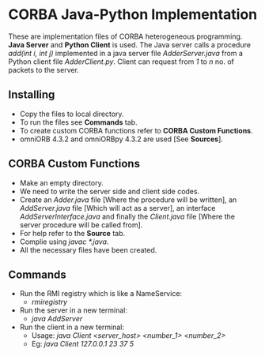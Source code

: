 # CORBA Java-Python Implementation

These are implementation files of CORBA heterogeneous programming. **Java Server** and **Python Client** is used. The Java server calls a procedure _add(int i, int j)_ implemented in a java server file _AdderServer.java_ from a Python client file _AdderClient.py_. Client can request from _1_ to _n_ no. of packets to the server.

## Installing

* Copy the files to local directory.
* To run the files see **Commands** tab.
* To create custom CORBA functions refer to **CORBA Custom Functions**.
* omniORB 4.3.2 and omniORBpy 4.3.2 are used [See **Sources**].

## CORBA Custom Functions

* Make an empty directory.
* We need to write the server side and client side codes.
* Create an _Adder.java_ file [Where the procedure will be written], an _AddServer.java_ file [Which will act as a server], an interface _AddServerInterface.java_ and finally the _Client.java_ file [Where the server procedure will be called from].
* For help refer to the **Source** tab.
* Complie using _javac *.java_.
* All the necessary files have been created.

## Commands

* Run the RMI registry which is like a NameService:
    * _rmiregistry_
* Run the server in a new terminal:
    * _java AddServer_
* Run the client in a new terminal:
    * Usage: _java Client <server_host> <number_1> <number_2> <packets>_
    * Eg: _java Client 127.0.0.1 23 37 5_
